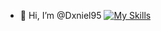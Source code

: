 - 👋 Hi, I’m @Dxniel95
[![My Skills](https://skillicons.dev/icons?i=js,html,css,wasm)](https://skillicons.dev)
<!---
Dxniel95/Dxniel95 is a ✨ special ✨ repository because its `README.md` (this file) appears on your GitHub profile.
You can click the Preview link to take a look at your changes.
--->
